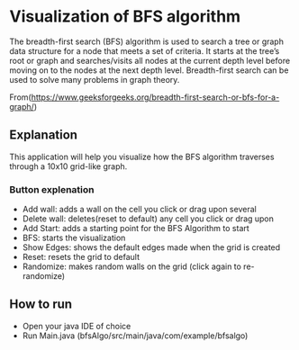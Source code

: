 # Visualization of BFS algorithm
The breadth-first search (BFS) algorithm is used
to search a tree or graph data structure for a node
that meets a set of criteria. It starts at the tree’s 
root or graph and searches/visits all nodes at the current 
depth level before moving on to the nodes at the next depth 
level. Breadth-first search can be used to solve many problems
in graph theory.

From(https://www.geeksforgeeks.org/breadth-first-search-or-bfs-for-a-graph/)

## Explanation
This application will help you visualize how the BFS algorithm traverses 
through a 10x10 grid-like graph.

### Button explenation
* Add wall: adds a wall on the cell you click or drag upon several
* Delete wall: deletes(reset to default) any cell you click or drag upon
* Add Start: adds a starting point for the BFS Algorithm to start
* BFS: starts the visualization
* Show Edges: shows the default edges made when the grid is created
* Reset: resets the grid to default
* Randomize: makes random walls on the grid (click again to re-randomize)

## How to run
* Open your java IDE of choice
* Run Main.java (bfsAlgo/src/main/java/com/example/bfsalgo)
